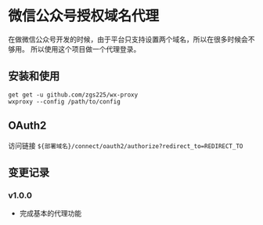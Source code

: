 微信公众号授权域名代理
===

在做微信公众号开发的时候，由于平台只支持设置两个域名，所以在很多时候会不够用。
所以使用这个项目做一个代理登录。

## 安装和使用

```
get get -u github.com/zgs225/wx-proxy
wxproxy --config /path/to/config
```

## OAuth2

访问链接 `${部署域名}/connect/oauth2/authorize?redirect_to=REDIRECT_TO`

## 变更记录

### v1.0.0

+ 完成基本的代理功能
